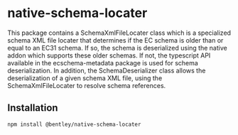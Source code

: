﻿# native-schema-locater

This package contains a SchemaXmlFileLocater class which is a specialized schema XML file locater that determines if the EC schema is older than or equal to an EC31 schema. If so, the schema is deserialized using the native addon which supports these older schemas. If not, the typescript API available in the ecschema-metadata package is used for schema deserialization.  In addition, the SchemaDeserializer class allows the deserialization of a given schema XML file, using the SchemaXmlFileLocater to resolve schema references.

## Installation

```sh
npm install @bentley/native-schema-locater
```
